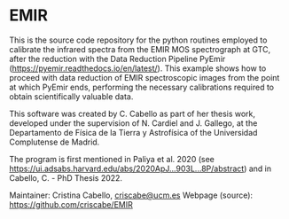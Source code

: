# EMIR

This is the source code repository for the python routines employed to calibrate the infrared spectra from the EMIR MOS spectrograph at GTC, after the reduction with the Data Reduction Pipeline PyEmir (https://pyemir.readthedocs.io/en/latest/).
This example shows how to proceed with data reduction of EMIR spectroscopic images from the point at which PyEmir ends, performing the necessary calibrations required to obtain scientifically valuable data.

This software was created by C. Cabello as part of her thesis work, developed under the supervision of N. Cardiel and J. Gallego, at the Departamento de Física de la Tierra y Astrofísica of the Universidad Complutense de Madrid.

The program is first mentioned in Paliya et al. 2020 (see https://ui.adsabs.harvard.edu/abs/2020ApJ...903L...8P/abstract) and in Cabello, C. - PhD Thesis 2022.

Maintainer: Cristina Cabello, criscabe@ucm.es Webpage (source): https://github.com/criscabe/EMIR

